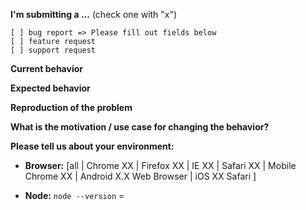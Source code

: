 **I'm submitting a ...**  (check one with "x")
```
[ ] bug report => Please fill out fields below
[ ] feature request
[ ] support request
```

**Current behavior** 
<!-- Describe how the bug manifests. -->

**Expected behavior**
<!-- Describe what the behavior would be without the bug. -->

**Reproduction of the problem**
<!-- If the current behavior is a bug or you can illustrate your feature request better with an example, please provide the steps to reproduce and if possible a minimal demo of the problem via https://plnkr.co or similar -->

**What is the motivation / use case for changing the behavior?**
<!-- Describe the motivation or the concrete use case -->

**Please tell us about your environment:**
<!--Operating system, IDE, Extension, ... -->

* **Browser:** [all | Chrome XX | Firefox XX | IE XX | Safari XX | Mobile Chrome XX | Android X.X Web Browser | iOS XX Safari ] 
<!-- All browsers where this could be reproduced -->
 
* **Node:** `node --version` = 

